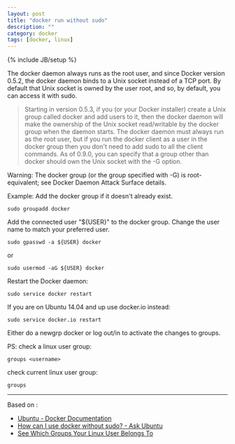 ```yaml
---
layout: post
title: "docker run without sudo"
description: ""
category: docker
tags: [docker, linux]
---
```

{% include JB/setup %}



The docker daemon always runs as the root user, and since Docker version 0.5.2, the docker daemon binds to a Unix socket instead of a TCP port. By default that Unix socket is owned by the user root, and so, by default, you can access it with sudo.

> Starting in version 0.5.3, if you (or your Docker installer) create a Unix group called docker and add users to it, then the docker daemon will make the ownership of the Unix socket read/writable by the docker group when the daemon starts. The docker daemon must always run as the root user, but if you run the docker client as a user in the docker group then you don't need to add sudo to all the client commands. As of 0.9.0, you can specify that a group other than docker should own the Unix socket with the -G option.

Warning: The docker group (or the group specified with -G) is root-equivalent; see Docker Daemon Attack Surface details.

Example:
Add the docker group if it doesn't already exist.

	sudo groupadd docker

Add the connected user "${USER}" to the docker group. Change the user name to match your preferred user.

	sudo gpasswd -a ${USER} docker

or

	sudo usermod -aG ${USER} docker

Restart the Docker daemon:

	sudo service docker restart

If you are on Ubuntu 14.04 and up use docker.io instead:

	sudo service docker.io restart

Either do a newgrp docker or log out/in to activate the changes to groups.

PS:
check a linux user group:

	groups <username>

check current linux user group:

	groups

---

Based on :

* [Ubuntu - Docker Documentation](https://docs.docker.com/installation/ubuntulinux/#installing-docker-on-ubuntu)
* [How can I use docker without sudo? - Ask Ubuntu](http://askubuntu.com/questions/477551/how-can-i-use-docker-without-sudo)
* [See Which Groups Your Linux User Belongs To](http://www.howtogeek.com/howto/ubuntu/see-which-groups-your-linux-user-belongs-to/)